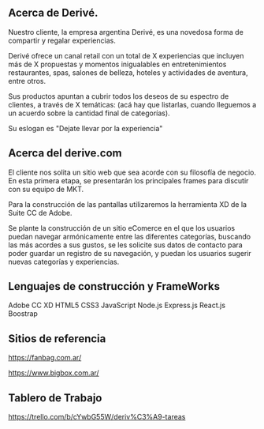 ## Acerca de Derivé.

Nuestro cliente, la empresa argentina Derivé, es una novedosa forma de compartir y regalar experiencias. 

Derivé ofrece un canal retail con un total de X experiencias que incluyen más de X propuestas y momentos inigualables en entretenimientos restaurantes, spas, salones de belleza, hoteles y actividades de aventura, entre otros.

Sus productos apuntan a cubrir todos los deseos de su espectro de clientes, a través de X temáticas: (acá hay que listarlas, cuando lleguemos a un acuerdo sobre la cantidad final de categorías).

Su eslogan es "Dejate llevar por la experiencia"

## Acerca del derive.com

El cliente nos solita un sitio web que sea acorde con su filosofía de negocio. En esta primera etapa, se presentarán los principales frames para discutir con su equipo de MKT.

Para la construcción de las pantallas utilizaremos la herramienta XD de la Suite CC de Adobe.

Se plante la construcción de un sitio eComerce en el que los usuarios puedan navegar armónicamente entre las diferentes categorías, buscando las más acordes a sus gustos, se les solicite sus datos de contacto para poder guardar un registro de su navegación, y puedan los usuarios sugerir nuevas categorías y experiencias.

## Lenguajes de construcción y FrameWorks

Adobe CC XD
HTML5
CSS3
JavaScript
Node.js
Express.js
React.js
Boostrap

## Sitios de referencia

https://fanbag.com.ar/

https://www.bigbox.com.ar/

## Tablero de Trabajo

https://trello.com/b/cYwbG55W/deriv%C3%A9-tareas

